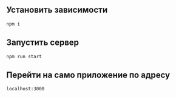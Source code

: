 ## Установить зависимости
```
npm i
```

## Запустить сервер
```
npm run start
```

## Перейти на само приложение по адресу 
```
localhost:3000
```